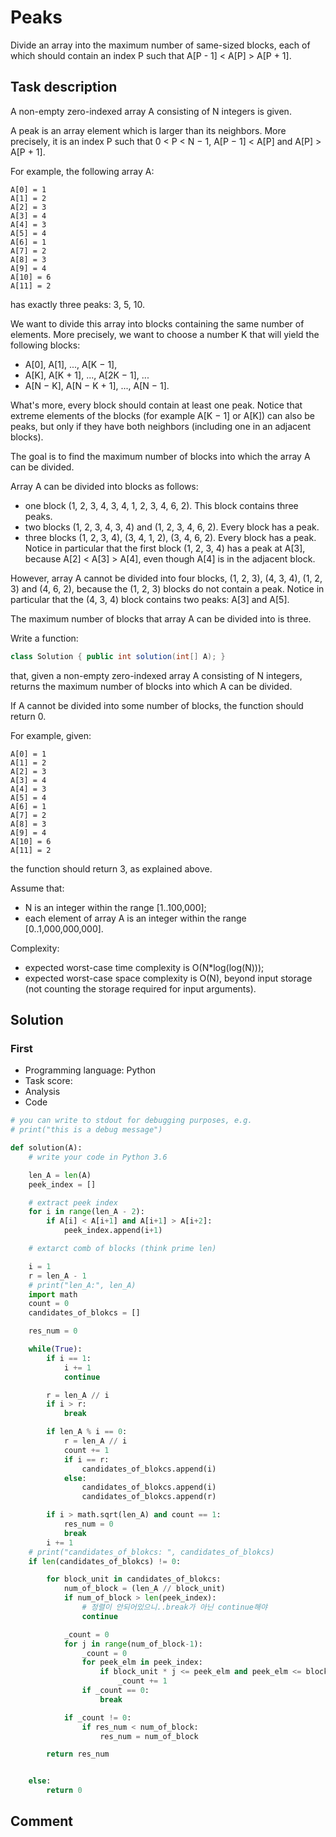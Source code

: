 # Peaks

Divide an array into the maximum number of same-sized blocks, each of which should contain an index P such that A[P - 1] < A[P] > A[P + 1].

## Task description

A non-empty zero-indexed array A consisting of N integers is given.

A peak is an array element which is larger than its neighbors. More precisely, it is an index P such that 0 < P < N − 1,  A[P − 1] < A[P] and A[P] > A[P + 1].

For example, the following array A:

    A[0] = 1
    A[1] = 2
    A[2] = 3
    A[3] = 4
    A[4] = 3
    A[5] = 4
    A[6] = 1
    A[7] = 2
    A[8] = 3
    A[9] = 4
    A[10] = 6
    A[11] = 2

has exactly three peaks: 3, 5, 10.

We want to divide this array into blocks containing the same number of elements. More precisely, we want to choose a number K that will yield the following blocks:

* A[0], A[1], ..., A[K − 1],
* A[K], A[K + 1], ..., A[2K − 1],
    ...
* A[N − K], A[N − K + 1], ..., A[N − 1].

What's more, every block should contain at least one peak. Notice that extreme elements of the blocks (for example A[K − 1] or A[K]) can also be peaks, but only if they have both neighbors (including one in an adjacent blocks).

The goal is to find the maximum number of blocks into which the array A can be divided.

Array A can be divided into blocks as follows:

* one block (1, 2, 3, 4, 3, 4, 1, 2, 3, 4, 6, 2). This block contains three peaks.
* two blocks (1, 2, 3, 4, 3, 4) and (1, 2, 3, 4, 6, 2). Every block has a peak.
* three blocks (1, 2, 3, 4), (3, 4, 1, 2), (3, 4, 6, 2). Every block has a peak. Notice in particular that the first block (1, 2, 3, 4) has a peak at A[3], because A[2] < A[3] > A[4], even though A[4] is in the adjacent block.

However, array A cannot be divided into four blocks, (1, 2, 3), (4, 3, 4), (1, 2, 3) and (4, 6, 2), because the (1, 2, 3) blocks do not contain a peak. Notice in particular that the (4, 3, 4) block contains two peaks: A[3] and A[5].

The maximum number of blocks that array A can be divided into is three.

Write a function:

```java
class Solution { public int solution(int[] A); }
```

that, given a non-empty zero-indexed array A consisting of N integers, returns the maximum number of blocks into which A can be divided.

If A cannot be divided into some number of blocks, the function should return 0.

For example, given:

    A[0] = 1
    A[1] = 2
    A[2] = 3
    A[3] = 4
    A[4] = 3
    A[5] = 4
    A[6] = 1
    A[7] = 2
    A[8] = 3
    A[9] = 4
    A[10] = 6
    A[11] = 2

the function should return 3, as explained above.

Assume that:

* N is an integer within the range [1..100,000];
* each element of array A is an integer within the range [0..1,000,000,000].

Complexity:

* expected worst-case time complexity is O(N*log(log(N)));
* expected worst-case space complexity is O(N), beyond input storage (not counting the storage required for input arguments).

## Solution

### First

* Programming language: Python
* Task score:
* Analysis
* Code

```python
# you can write to stdout for debugging purposes, e.g.
# print("this is a debug message")

def solution(A):
    # write your code in Python 3.6

    len_A = len(A)
    peek_index = []

    # extract peek index
    for i in range(len_A - 2):
        if A[i] < A[i+1] and A[i+1] > A[i+2]:
            peek_index.append(i+1)

    # extarct comb of blocks (think prime len)

    i = 1
    r = len_A - 1
    # print("len_A:", len_A)
    import math
    count = 0
    candidates_of_blokcs = []    

    res_num = 0

    while(True):
        if i == 1:
            i += 1
            continue

        r = len_A // i
        if i > r:
            break

        if len_A % i == 0:
            r = len_A // i
            count += 1
            if i == r:
                candidates_of_blokcs.append(i)
            else:
                candidates_of_blokcs.append(i)
                candidates_of_blokcs.append(r)

        if i > math.sqrt(len_A) and count == 1:
            res_num = 0
            break
        i += 1
    # print("candidates_of_blokcs: ", candidates_of_blokcs)
    if len(candidates_of_blokcs) != 0:

        for block_unit in candidates_of_blokcs:
            num_of_block = (len_A // block_unit)
            if num_of_block > len(peek_index):
                # 정렬이 안되어있으니..break가 아닌 continue해야
                continue

            _count = 0
            for j in range(num_of_block-1):
                _count = 0
                for peek_elm in peek_index:
                    if block_unit * j <= peek_elm and peek_elm <= block_unit * (j+1):
                        _count += 1
                if _count == 0:
                    break

            if _count != 0:
                if res_num < num_of_block:
                    res_num = num_of_block

        return res_num                    


    else:
        return 0
```

## Comment
